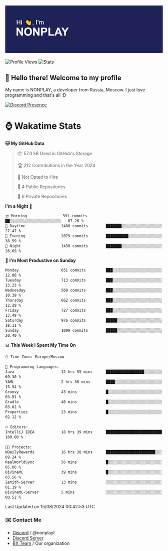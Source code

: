 ![Discord Presence](./header.png)
<br></br>
![Profile Views](https://komarev.com/ghpvc/?username=NONPLAYT&color=blue&style=for-the-badge)
![Stats](https://img.shields.io/badge/0%25-OPTIMIZED-orange?style=for-the-badge)


## :wave: Hello there! Welcome to my profile

My name is NONPLAY, a developer from Russia, Moscow. I just love programming and that's all :D

[![Discord Presence](https://lanyard.cnrad.dev/api/597087584090587177?showDisplayName=true)](https://discord.com/users/597087584090587177) 

# ⌚ Wakatime Stats

<!--START_SECTION:waka-->
**🐱 My GitHub Data** 

> 📦 57.0 kB Used in GitHub's Storage 
 > 
> 🏆 212 Contributions in the Year 2024
 > 
> 🚫 Not Opted to Hire
 > 
> 📜 4 Public Repositories 
 > 
> 🔑 6 Private Repositories 
 > 
**I'm a Night 🦉** 

```text
🌞 Morning                391 commits         ██░░░░░░░░░░░░░░░░░░░░░░░   07.26 % 
🌆 Daytime                1480 commits        ███████░░░░░░░░░░░░░░░░░░   27.47 % 
🌃 Evening                2079 commits        ██████████░░░░░░░░░░░░░░░   38.59 % 
🌙 Night                  1438 commits        ███████░░░░░░░░░░░░░░░░░░   26.69 % 
```
📅 **I'm Most Productive on Sunday** 

```text
Monday                   651 commits         ███░░░░░░░░░░░░░░░░░░░░░░   12.08 % 
Tuesday                  713 commits         ███░░░░░░░░░░░░░░░░░░░░░░   13.23 % 
Wednesday                560 commits         ███░░░░░░░░░░░░░░░░░░░░░░   10.39 % 
Thursday                 662 commits         ███░░░░░░░░░░░░░░░░░░░░░░   12.29 % 
Friday                   727 commits         ███░░░░░░░░░░░░░░░░░░░░░░   13.49 % 
Saturday                 976 commits         █████░░░░░░░░░░░░░░░░░░░░   18.11 % 
Sunday                   1099 commits        █████░░░░░░░░░░░░░░░░░░░░   20.40 % 
```


📊 **This Week I Spent My Time On** 

```text
🕑︎ Time Zone: Europe/Moscow

💬 Programming Languages: 
Java                     12 hrs 55 mins      █████████████████░░░░░░░░   69.30 % 
YAML                     2 hrs 58 mins       ████░░░░░░░░░░░░░░░░░░░░░   15.94 % 
Groovy                   43 mins             █░░░░░░░░░░░░░░░░░░░░░░░░   03.91 % 
Gradle                   40 mins             █░░░░░░░░░░░░░░░░░░░░░░░░   03.62 % 
Properties               23 mins             █░░░░░░░░░░░░░░░░░░░░░░░░   02.12 % 

🔥 Editors: 
IntelliJ IDEA            18 hrs 39 mins      █████████████████████████   100.00 % 

🐱‍💻 Projects: 
NDailyRewards            16 hrs 38 mins      ██████████████████████░░░   89.24 % 
RealWorldSync            56 mins             █░░░░░░░░░░░░░░░░░░░░░░░░   05.06 % 
DivineMC                 39 mins             █░░░░░░░░░░░░░░░░░░░░░░░░   03.56 % 
Zenith-Server            13 mins             ░░░░░░░░░░░░░░░░░░░░░░░░░   01.19 % 
DivineMC-Server          5 mins              ░░░░░░░░░░░░░░░░░░░░░░░░░   00.52 % 
```


 Last Updated on 15/08/2024 00:42:53 UTC
<!--END_SECTION:waka-->

### ✉️ Contact Me

- [Discord](https://discord.com/users/597087584090587177) / @nonplayt
- [Discord Server](https://discord.gg/p7cxhw7E2M)
- [BX Team](https://github.com/BX-Team) / Our organization
